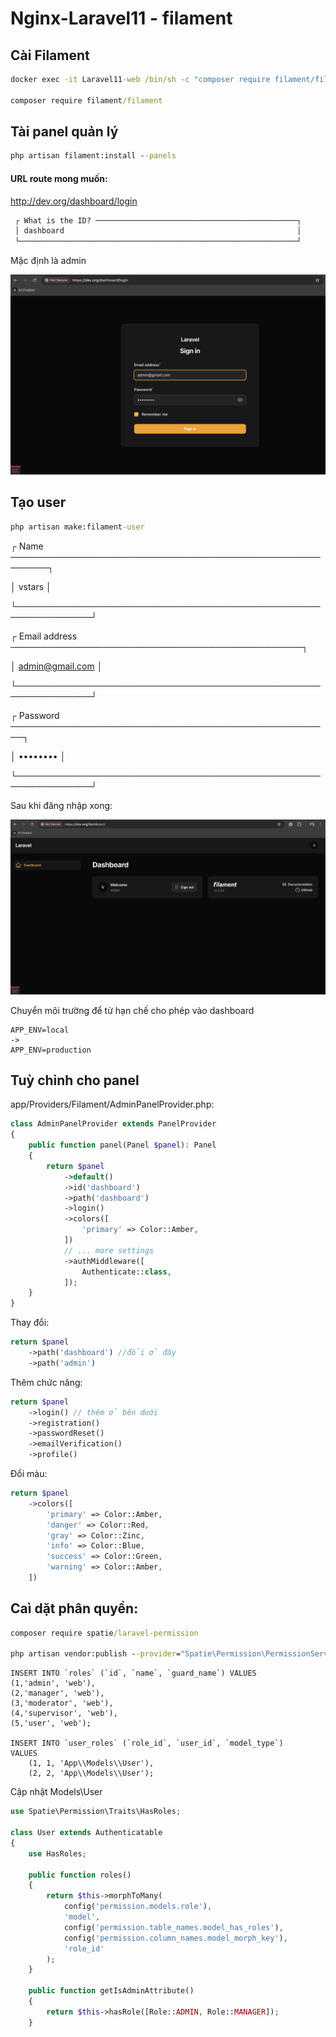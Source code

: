 # Nginx-Laravel11 - filament

## Cài Filament
```cmd
docker exec -it Laravel11-web /bin/sh -c "composer require filament/filament"

composer require filament/filament
```

## Tài panel quản lý
```cmd
php artisan filament:install --panels
```

#### URL route mong muốn:
http://dev.org/dashboard/login
```cmd
 ┌ What is the ID? ─────────────────────────────────────────────┐
 │ dashboard                                                    │
 └──────────────────────────────────────────────────────────────┘
```
Mặc định là admin

![Login panel](./img/login-panel.png)

## Tạo user
```cmd
php artisan make:filament-user
```
 ┌ Name ────────────────────────────────────────────────────────┐

 │ vstars                                                       │

 └──────────────────────────────────────────────────────────────┘

 ┌ Email address ───────────────────────────────────────────────┐

 │ admin@gmail.com                                              │

 └──────────────────────────────────────────────────────────────┘

 ┌ Password ────────────────────────────────────────────────────┐

 │ ••••••••                                                     │

 └──────────────────────────────────────────────────────────────┘

Sau khi đăng nhập xong:

![Login panel](./img/dashboard-panel.png)

Chuyển môi trường để từ hạn chế cho phép vào dashboard

```env
APP_ENV=local 
->
APP_ENV=production 
```

## Tuỳ chỉnh cho panel

app/Providers/Filament/AdminPanelProvider.php:

```php
class AdminPanelProvider extends PanelProvider
{
    public function panel(Panel $panel): Panel
    {
        return $panel
            ->default()
            ->id('dashboard')
            ->path('dashboard')
            ->login()
            ->colors([
                'primary' => Color::Amber,
            ])
            // ... more settings
            ->authMiddleware([
                Authenticate::class,
            ]);
    }
}
```

Thay đổi:
```php
return $panel
    ->path('dashboard') //đổi ở đây
    ->path('admin') 
```

Thêm chức năng:
```php
return $panel
    ->login() // thêm ở bên dưới
    ->registration() 
    ->passwordReset() 
    ->emailVerification() 
    ->profile()
```

Đổi màu:
```php
return $panel
    ->colors([
        'primary' => Color::Amber,
        'danger' => Color::Red,
        'gray' => Color::Zinc,
        'info' => Color::Blue,
        'success' => Color::Green,
        'warning' => Color::Amber,
    ])
```

## Caì dặt phân quyền:
```cmd
composer require spatie/laravel-permission

php artisan vendor:publish --provider="Spatie\Permission\PermissionServiceProvider"
```

```mysql
INSERT INTO `roles` (`id`, `name`, `guard_name`) VALUES
(1,'admin', 'web'),
(2,'manager', 'web'),
(3,'moderator', 'web'),
(4,'supervisor', 'web'),
(5,'user', 'web');

INSERT INTO `user_roles` (`role_id`, `user_id`, `model_type`)
VALUES
    (1, 1, 'App\\Models\\User'),
    (2, 2, 'App\\Models\\User');
```

Cập nhật Models\User
```php
use Spatie\Permission\Traits\HasRoles;

class User extends Authenticatable
{
    use HasRoles; 

    public function roles()
    {
        return $this->morphToMany(
            config('permission.models.role'),
            'model',
            config('permission.table_names.model_has_roles'),
            config('permission.column_names.model_morph_key'),
            'role_id'
        );
    }

    public function getIsAdminAttribute()
    {
        return $this->hasRole([Role::ADMIN, Role::MANAGER]);
    }
```